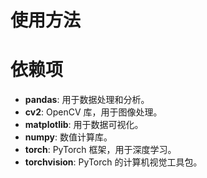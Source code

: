 # 使用方法








# 依赖项

- **pandas**: 用于数据处理和分析。
- **cv2**: OpenCV 库，用于图像处理。
- **matplotlib**: 用于数据可视化。
- **numpy**: 数值计算库。
- **torch**: PyTorch 框架，用于深度学习。
- **torchvision**: PyTorch 的计算机视觉工具包。